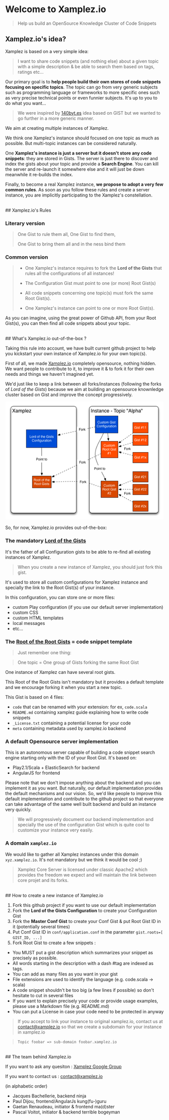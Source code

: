 # Welcome to Xamplez.io

> Help us build an OpenSource Knowledge Cluster of Code Snippets

## Xamplez.io's idea?

Xamplez is based on a very simple idea: 
> I want to share code snippets (and nothing else) about a given topic with a simple description 
> & be able to search them based on tags, ratings etc...

Our primary goal is to **help people build their own stores of code snippets focusing on specific topics**.
The topic can go from very generic subjects such as programming language or frameworks to more specific ones such as 
very precise technical points or even funnier subjects. It's up to you to do what you want...

> We were inspired by [140byt.es](http://www.140byt.es/) idea based on GIST but we wanted to go further in a more generic manner.

We aim at creating multiple instances of Xamplez. 

We think one Xamplez's instance should focused on one topic as much as possible. 
But multi-topic instances can be considered naturally.

One **Xamplez's instance is just a server but it doesn't store any code snippets**: they are stored in Gists.
The server is just there to discover and index the gists about your topic and provide a **Search Engine**.
You can kill the server and re-launch it somewhere else and it will just be down meanwhile it re-builds the index.

Finally, to become a real Xamplez instance, **we propose to adopt a very few common rules**. As soon as you follow these rules 
and create a server instance, you are implicitly participating to the Xamplez's constellation.

<br/>
## Xamplez.io's Rules

### Literary version
> One Gist to rule them all, One Gist to find them,
>
> One Gist to bring them all and in the <ChooseYourWord>ness bind them

### Common version

> - One Xamplez's instance requires to fork the **Lord of the Gists** that rules all the configurations of all instances!</li>
> 
> - The Configuration Gist must point to one (or more) Root Gist(s)</li>
> 
> - All code snippets concerning one topic(s) must fork the same Root Gist(s).</li>
> 
> - One Xamplez's instance can point to one or more Root Gist(s).</li>

As you can imagine, using the great power of Github API, from your Root Gist(s), you can then find all code snippets 
about your topic.

<br/>
## What's Xamplez.io out-of-the-box ?

Taking this rule into account, we have built current github project to help you kickstart your own instance of
Xamplez.io for your own topic(s). 

First of all, we made [Xamplez.io](http://www.xamplez.io) completely opensource, nothing hidden. We want people to contribute to it, 
to improve it & to fork it for their own needs and things we haven't imagined yet. 

We'd just like to keep a link between all forks/instances (following the forks of _Lord of the Gists_) because
we aim at building an opensource knownledge cluster based on Gist and improve the concept progressively.

![xamplez_archi](./xamplez_graph.png)

So, for now, Xamplez.io provides out-of-the-box:

### The mandatory [Lord of the Gists](https://gist.github.com/xamplez-admin/5897409) 

It's the father of all Configuration gists to be able to re-find all existing instances of Xamplez.

>When you create a new instance of Xamplez, you should just fork this gist.

It's used to store all custom configurations for Xamplez instance and specially the link to the Root Gist(s) of your instance. 

In this configuration, you can store one or more files:

 * custom Play configuration (if you use our default server implementation)
 * custom CSS
 * custom HTML templates
 * local messages
 * etc...


### The [Root of the Root Gists](https://gist.github.com/xamplez-admin/5993903) = code snippet template

> Just remember one thing: 

> One topic = One group of Gists forking the same Root Gist

One instance of Xamplez can have several root gists.

This Root of the Root Gists isn't mandatory but it provides a default template and we encourage forking it 
when you start a new topic.

This Gist is based on 4 files:

 * `code` that can be renamed with your extension: for ex, `code.scala`
 * `README.md` containing xamplez guide explaining how to write code snippets
 * `_License.txt` containing a potential license for your code
 * `meta` containing metadata used by xamplez.io backend
 
### A **default Opensource server implementation** 

This is an autonomous server capable of building a code snippet search engine starting only with the ID of your Root Gist. 
It's based on:
 
 * Play2.1/Scala + ElasticSearch for backend
 * AngularJS for frontend

Please note that we don't impose anything about the backend and you can implement it as you want. But naturally, 
our default implementation provides the default mechanisms and our vision. So, we'd like people to
improve this default implementation and contribute to the github project so that everyone can take advantage of 
the same well built backend and build an instance very quickly.

> We will progressively document our backend implementation and specially the use of the configuration Gist which
is quite cool to customize your instance very easily.

### A domain `xamplez.io`

We would like to gather all Xamplez instances under this domain `xyz.xamplez.io`. It's not mandatory but we think it would be cool ;)
 
> Xamplez Core Server is licensed under classic Apache2 which provides the freedom we expect and will maintain the link between core projet and its forks.

<br/>
## How to create a new instance of Xamplez.io

 1. Fork this github project if you want to use our default implementation
 2. Fork the **Lord of the Gists Configuration** to create your Configuration Gist
 3. Fork the **Master Conf Gist** to create your Conf Gist & put Root Gist ID in it (potentially several times)
 4. Put Conf Gist ID in `conf/application.conf` in the parameter `gist.roots=[ GIST_ID, ...]`
 5. Fork Root Gist to create a few snippets :

  * You MUST put a gist description which summarizes your snippet as precisely as possible.
  * All words starting in the description with a dash #tag are indexed as tags.
  * You can add as many files as you want in your gist
  * File extensions are used to identify the language (e.g. code.scala -> scala)
  * A code snippet shouldn't be too big (a few lines if possible) so don't hesitate to cut in several files
  * If you want to explain precisely your code or provide usage examples, please use a Markdown file (e.g. README.md)
  * You can put a License in case your code need to be protected in anyway

> If you accept to link your instance to original xamplez.io, contact us at contact@xamplez.io so that we create a subdomain for your instance in xamplez.io
   
>     Topic foobar => sub-domain foobar.xamplez.io

<br/>
## The team behind Xamplez.io

If you want to ask any quesiton : [Xamplez Google Group](https://groups.google.com/forum/#!forum/xamplez)

If you want to contact us : contact@xamplez.io

(in alphabetic order)

* Jacques Bachellerie, backend ninja
* Paul Dijou, frontend/AngularJs kung(fu-)guru 
* Gaetan Renaudeau, initiator & frontend ma(d)ster
* Pascal Voitot, initiator & backend terrible bogeyman


